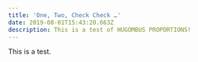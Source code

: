 ```yaml
---
title: 'One, Two, Check Check …'
date: 2019-08-01T15:43:20.663Z
description: This is a test of HUGOMBUS PROPORTIONS!
---
```

This is a test.
